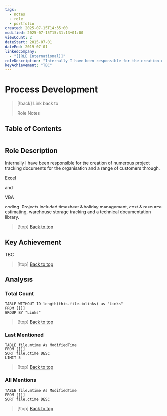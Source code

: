 ```yaml
---
tags:
  - notes
  - role
  - portfolio
created: 2025-07-15T14:35:00
modified: 2025-07-15T15:31:13+01:00
viewCount: 2
dateStart: 2015-07-01
dateEnd: 2019-07-01
linkedCompany:
  - "[[RLE International]]"
roleDescription: "Internally I have been responsible for the creation of numerous project\ntracking documents for the organisation and a range of customers through.\n<p class=\"mint-link\">Excel</p> and <p class=\"mint-link\">VBA</p> coding. Projects included timesheet & holiday\nmanagement, cost & resource estimating, warehouse storage tracking and\na technical documentation library."
keyAchievement: "TBC"
---
```

# Process Development

> [!back] Link back to <p class="mint-link">Role Notes</p>

## Table of Contents
```table-of-contents
```

## Role Description

Internally I have been responsible for the creation of numerous project
tracking documents for the organisation and a range of customers through.

<p class="mint-link">Excel</p> and <p class="mint-link">VBA</p> coding. Projects included timesheet & holiday
management, cost & resource estimating, warehouse storage tracking and
a technical documentation library.

>[!top] [Back to top](#Table%20of%20Contents)

## Key Achievement

TBC

>[!top] [Back to top](#Table%20of%20Contents)

## Analysis

### Total Count

```dataview
TABLE WITHOUT ID length(this.file.inlinks) as "Links"
FROM [[]]
GROUP BY "Links"
```

>[!top] [Back to top](#Table%20of%20Contents)

### Last Mentioned

```dataview
TABLE file.mtime As ModifiedTime
FROM [[]]
SORT file.ctime DESC
LIMIT 5
```

>[!top] [Back to top](#Table%20of%20Contents)

### All Mentions

```dataview
TABLE file.mtime As ModifiedTime
FROM [[]]
SORT file.ctime DESC
```

>[!top] [Back to top](#Table%20of%20Contents)